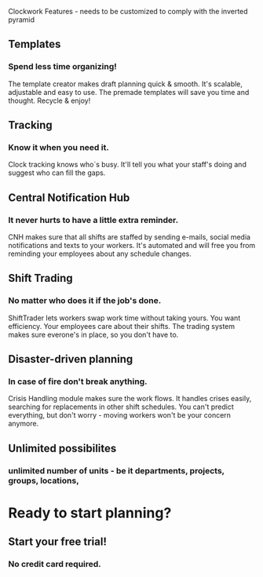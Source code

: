Clockwork Features - needs to be customized to comply with the inverted pyramid


## Templates 
### Spend less time organizing!
The template creator makes draft planning quick & smooth. It's scalable, adjustable and easy to use. The premade templates will save you time and thought. Recycle & enjoy!

## Tracking
### Know it when you need it.
Clock tracking knows who´s busy. It'll tell you what your staff's doing and suggest who can fill the gaps. 

## Central Notification Hub 
### It never hurts to have a little extra reminder.
CNH makes sure that all shifts are staffed by sending e-mails, social media notifications and texts to your workers. It's automated and will free you from reminding your employees about any schedule changes. 

## Shift Trading 
### No matter who does it if the job's done.
ShiftTrader lets workers swap work time without taking yours. You want efficiency. Your employees care about their shifts. The trading system makes sure everone's in place, so you don't have to. 

## Disaster-driven planning 
### In case of fire don't break anything.  
Crisis Handling module makes sure the work flows. It handles crises easily, searching for replacements in other shift schedules. You can't predict everything, but don't worry - moving workers won't be your concern anymore. 

## Unlimited possibilites
### unlimited number of units - be it departments, projects, groups, locations, 

# Ready to start planning? 
## Start your free trial!
### No credit card required.





